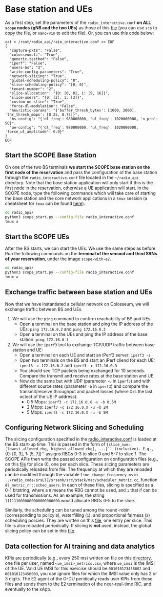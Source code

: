 # Base station and UEs

As a first step, set the parameters of the `radio_interactive.conf` **on ALL `scope` nodes (gNB and the two UEs)** as those of this [file](radio_interactive.conf) (you can use `scp` to copy the file, or `nano/vim` to edit the file). Or, you can use this code below:

```
cat > /root/radio_api/raio_interactive.conf << EOF
{
  "capture-pkts": "False",
  "colosseumcli": "True",
  "generic-testbed": "False",
  "iperf": "False",
  "users-bs": "3",
  "write-config-parameters": "True",
  "network-slicing": "True",
  "global-scheduling-policy": "0",
  "slice-scheduling-policy": "[0, 0]",
  "tenant-number": "2",
  "slice-allocation": "{0: [0, 8], 1: [9, 16]}",
  "slice-users": "{0: [2], 1: [3]}",
  "custom-ue-slice": "True",
  "force-dl-modulation": "False",
  "heuristic-params": "{'buffer_thresh_bytes': [1000, 2000], 'thr_thresh_mbps': [0.25, 0.75]}",
  "bs-config": "{'dl_freq': 980000000, 'ul_freq': 1020000000, 'n_prb': 50}",
  "ue-config": "{'dl_freq': 980000000, 'ul_freq': 1020000000, 'force_ul_amplitude': 0.9}"
}
EOF
```

## Start the SCOPE Base Station

On one of the two BS terminals **we start the SCOPE base station on the first node of the reservation** and pass the configuration of the base station through the `radio_interactive.conf` file located in the `~/radio_api` directory.  Note that the base station application will only start if this is the first node in the reservation, otherwise a UE application will start. In the SCOPE node, type the following commands which will take care of starting the base station and the core network applications in a `tmux` session (a cheatsheet for `tmux` can be found [here](https://www.stationx.net/tmux-cheat-sheet/)).

```bash
cd radio_api/
python3 scope_start.py --config-file radio_interactive.conf
tmux a
```


## Start the SCOPE UEs

After the BS starts, we can start the UEs. We use the same steps as before. Run the following commands on the **terminal of the second and third SRNs of your reservation**, under the image `scope-with-e2`.

```bash
cd radio_api/
python3 scope_start.py --config-file radio_interactive.conf
tmux a
```

## Exchange traffic between base station and UEs

Now that we have instantiated a cellular network on Colosseum, we will exchange traffic between BS and UEs.

1. We will use the `ping` command to confirm reachability of BS and UEs:
    - Open a terminal on the base station and ping the IP address of the UEs: `ping 172.16.0.2` and `ping 172.16.0.3`
    - Open a terminal on the UEs and ping the IP address of the base station: `ping 172.16.0.1`
2. We will use the `iperf3` tool to exchange TCP/UDP traffic between base station and UE:
    - Open a terminal on each UE and start an iPerf3 server: `iperf3 -s`
    - Open two terminals on the BS and start an iPerf cliend for each UE: `iperf3 -c 172.16.0.2` and `iperf3 -c 172.16.0.3`
    - You should see TCP packets being exchanged for 10 seconds. Compare the transmit and receive rates at the base station and UE
    - Now do the same but with UDP (parameter `-u` in `iperf3`) and with different source rates (parameter `-b` in `iperf3`) and compare the transmit/receive throughput and packet losses (where `X` is the last octect of the UE IP address):
        - 0.5 Mbps: `iperf3 -c 172.16.0.X -u -b 0.5M`
        - 2 Mbps: `iperf3 -c 172.16.0.X -u -b 2M`
        - 5 Mbps: `iperf3 -c 172.16.0.X -u -b 5M`


## Configuring Network Slicing and Scheduling

The slicing configuration specified in the [radio_interactive.conf](radio_interactive.conf) is loaded at the BS start-up time. This is passed in the form of `{slice_num: [lowest_allowed_rbg, highest_allowed_rbg], ...}`` (inclusive). E.g., `{0: [0, 3], 1: [5, 7]}`` assigns RBGs 0-3 to slice 0 and 5-7 to slice 1. The SCOPE APIs then write the passed configuration on configuration files (e.g., on this [file](https://github.com/wineslab/colosseum-scope/blob/main/radio_code/scope_config/slicing/slice_allocation_mask_tenant_0.txt) for slice 0), one per each slice. These slicing parameters are periodically reloaded from file. The frequency at which they are reloaded can be modified through the variable `line_change_frequency_ms` in `../radio_code/srsLTE/srsenb/src/stack/mac/scheduler_metric.cc`, function `dl_metric_rr::sched_users`. In each of these files, slicing is specified as a 0-1 bitstring, where a `0` means the RBG cannot be used, and `1` that if can be used for transmissions. As an example, the string `1111110000000000000000000` would allocate RBGs 0-5 to the slice.

Similarly, the scheduling can be tuned among the round-robin (corresponding to policy `0`), waterfilling (`1`), and proportional fairness (`2`) scheduling policies. They are written on this [file](https://github.com/wineslab/colosseum-scope/blob/main/radio_code/scope_config/slicing/slice_scheduling_policy.txt), one entry per slice. This file is also reloaded periodically. If slicing is **not** used, instead, the global slicing policy can be set in this [file](https://github.com/wineslab/colosseum-scope/blob/main/radio_code/scope_config/scope_cfg.txt).


## Data collection for AI training and data analytics

KPIs are periodically (e.g., every 250 ms) written on file on this [directory](https://github.com/wineslab/colosseum-scope/tree/main/radio_code/scope_config/metrics/csv), one file per user, named `<ue_imsi>_metrics.csv`, where `ue_imsi` is the IMSI of the UE. Valid UE IMSI for this exercise should be `001010123456002` and `001010123456003`, you can ignore files for which the IMSI value only has 2 or 3 digits. The E2 agent of the O-DU peridically reads user KPIs from these files and sends them to the E2 termination of the near-real-time RIC, and eventually to the xApp.

